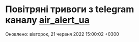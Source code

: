 # Повітряні тривоги з telegram каналу [air_alert_ua](https://t.me/air_alert_ua)

Оновлено:
вівторок, 21 червня 2022 15:00:02 +0300
